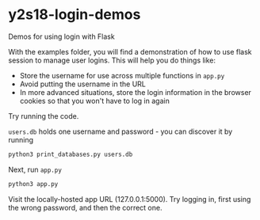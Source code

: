 # y2s18-login-demos
Demos for using login with Flask

With the examples folder, you will find a demonstration of how to use flask session to manage user logins.  This will help you do things like:

* Store the username for use across multiple functions in ```app.py```
* Avoid putting the username in the URL
* In more advanced situations, store the login information in the browser cookies so that you won't have to log in again

Try running the code.

```users.db``` holds one username and password - you can discover it by running
```bash
python3 print_databases.py users.db
```

Next, run ```app.py```
```bash
python3 app.py
```

Visit the locally-hosted app URL (127.0.0.1:5000).  Try logging in, first using the wrong password, and then the correct one.

